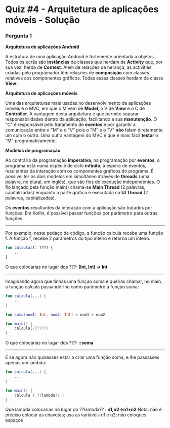 # Quiz #4 - Arquitetura de aplicações móveis - Solução

### Pergunta 1

**Arquitetura de aplicações Android**

A estrutura de uma aplicação Android é fortemente orientada a objetos. Todos os ecrãs são **instâncias** de classes que herdam de **Activity** que, por sua vez, herda de **Context**. Além de relações de herança, as activities criadas pelo programador têm relações de **composição** com classes relativas aos componentes gráficos. Todas essas classes herdam da classe **View**.

**Arquitetura de aplicações móveis**

Uma das arquiteturas mais usadas no desenvolvimento de aplicações móveis é o MVC, em que o M vem de **Model**, o V de **View** e o C de **Controller**. A vantagem desta arquitetura é que permite separar responsabilidades dentro da aplicação, facilitando a sua **manutenção**. O "C" é responsável pelo tratamento de **eventos** e por garantir a comunicação entre o "M" e o "V" pois o "M" e o "V" **não** falam diretamente um com o outro. Uma outra vantagem do MVC é que é mais fácil **testar** o "M" programaticamente.

**Modelos de programação**

Ao contrário da programação **imperativa**, na programação por **eventos**, o programa está numa espécie de ciclo **infinito**, à espera de eventos, resultantes da interação com os componentes gráficos do programa. É possível ter os dois modelos em simultâneo através de **threads** (uma palavra, no plural, em inglês), que são fios de execução independentes. O fio lançado pela função main() chama-se **Main Thread** (2 palavras, capitalizadas) enquanto a parte gráfica é executada na **UI Thread** (2 palavras, capitalizadas).

Os **eventos** resultantes da interação com a aplicação são tratados por funções. Em Kotlin, é possível passar funções por parâmetro para outras funções.

---

Por exemplo, neste pedaço de código, a função calcula recebe uma função f. A função f, recebe 2 parâmetros do tipo inteiro e retorna um inteiro.

```kotlin
fun calcula(f: ???) {
    ...
}
```

O que colocarias no lugar dos ???: **(Int, Int) -> Int**

---

Imaginando agora que tinhas uma função soma e querias chamar, no main, a função calcula passando-lhe como parâmetro a função soma:

```kotlin
fun calcula(...) {
    ...
}

fun soma(num1: Int, num2: Int) = num1 + num2

fun main() {
    calcula(??????)
}
```

O que colocarias no lugar dos ???: **::soma**

---

E se agora não quisesses estar a criar uma função soma, e lhe passasses apenas um lambda:

```kotlin
fun calcula(...) {
    ...
}

fun main() {
    calcula { ??lambda?? }
}
```

Que lambda colocarias no lugar do ??lambda?? : **n1,n2->n1+n2**
Nota: não é preciso colocar as chavetas; usa as variáveis n1 e n2; não coloques espaços 